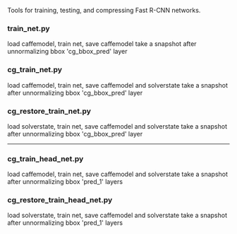 Tools for training, testing, and compressing Fast R-CNN networks.

### train_net.py
load caffemodel, train net, save caffemodel
take a snapshot after unnormalizing bbox 'cg_bbox_pred' layer

### cg_train_net.py

load caffemodel, train net, save caffemodel and solverstate
take a snapshot after unnormalizing bbox 'cg_bbox_pred' layer

### cg_restore_train_net.py

load solverstate, train net, save caffemodel and solverstate
take a snapshot after unnormalizing bbox 'cg_bbox_pred' layer


--------------------------------------------------------------------

### cg_train_head_net.py

load caffemodel, train net, save caffemodel and solverstate
take a snapshot after unnormalizing bbox 'pred_1' layers

### cg_restore_train_head_net.py

load solverstate, train net, save caffemodel and solverstate
take a snapshot after unnormalizing bbox 'pred_1' layers

